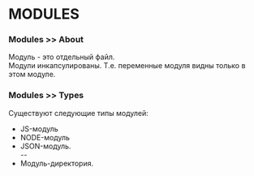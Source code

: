 # MODULES

### Modules >> About
Модуль - это отдельный файл.  
Модули инкапсулированы. Т.е. переменные модуля видны только в этом модуле.

### Modules >> Types
Существуют следующие типы модулей:
- JS-модуль
- NODE-модуль
- JSON-модуль.  
--
- Модуль-директория.
